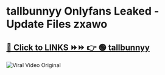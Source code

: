 
 # tallbunnyy Onlyfans Leaked - Update Files zxawo

## <h2><a href="https://clipsfans.com/tallbunnyy&ref=git">🔗 Click to LINKS ⏩⏩ 👉 🟢 tallbunnyy </a></h2>

<a href="https://clipsfans.com/tallbunnyy&ref=git" rel="nofollow" data-target="animated-image.originalLink"><img src="https://i.ibb.co.com/xMMVF88/686577567.gif" alt="Viral Video Original" style="max-width: 100%; display: inline-block;" data-target="animated-image.originalImage"></a>

